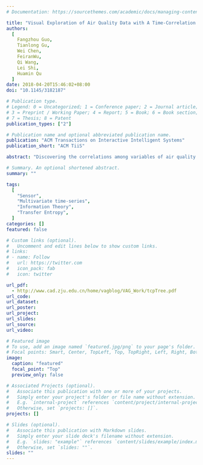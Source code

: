 ```yaml
---
# Documentation: https://sourcethemes.com/academic/docs/managing-content/

title: "Visual Exploration of Air Quality Data with A Time-Correlation Partitioning Tree Based on Information Theory."
authors:
  [
    Fangzhou Guo, 
    Tianlong Gu,
    Wei Chen, 
    FeiranWu, 
    Qi Wang, 
    Lei Shi, 
    Huamin Qu
  ]
date: 2018-04-20T15:46:02+08:00
doi: "10.1145/3182187"

# Publication type.
# Legend: 0 = Uncategorized; 1 = Conference paper; 2 = Journal article;
# 3 = Preprint / Working Paper; 4 = Report; 5 = Book; 6 = Book section;
# 7 = Thesis; 8 = Patent
publication_types: ["2"]

# Publication name and optional abbreviated publication name.
publication: "ACM Transactions on Interactive Intelligent Systems"
publication_short: "ACM TiiS"

abstract: "Discovering the correlations among variables of air quality data is challenging, because the correlation time series are long-lasting, multi-faceted, and information-sparse. In this article, we propose a novel visual representation, called Time-correlation-partitioning (TCP) tree, that compactly characterizes correlations of multiple air quality variables and their evolutions. A TCP tree is generated by partitioning the information-theoretic correlation time series into pieces with respect to the variable hierarchy and temporal variations, and reorganizing these pieces into a hierarchically nested structure. The visual exploration of a TCP tree provides a sparse data traversal of the correlation variations and a situation-aware analysis of correlations among variables. This can help meteorologists understand the correlations among air quality variables better. We demonstrate the efficiency of our approach in a real-world air quality investigation scenario."

# Summary. An optional shortened abstract.
summary: ""

tags:
  [
    "Sensor", 
    "Multivariate time-series", 
    "Information Theory", 
    "Transfer Entropy",    
  ]
categories: []
featured: false

# Custom links (optional).
#   Uncomment and edit lines below to show custom links.
# links:
# - name: Follow
#   url: https://twitter.com
#   icon_pack: fab
#   icon: twitter

url_pdf:
  - http://www.cad.zju.edu.cn/home/vagblog/VAG_Work/tcpTree.pdf
url_code:
url_dataset:
url_poster:
url_project:
url_slides:
url_source:
url_video:

# Featured image
# To use, add an image named `featured.jpg/png` to your page's folder.
# Focal points: Smart, Center, TopLeft, Top, TopRight, Left, Right, BottomLeft, Bottom, BottomRight.
image:
  caption: "featured"
  focal_point: "Top"
  preview_only: false

# Associated Projects (optional).
#   Associate this publication with one or more of your projects.
#   Simply enter your project's folder or file name without extension.
#   E.g. `internal-project` references `content/project/internal-project/index.md`.
#   Otherwise, set `projects: []`.
projects: []

# Slides (optional).
#   Associate this publication with Markdown slides.
#   Simply enter your slide deck's filename without extension.
#   E.g. `slides: "example"` references `content/slides/example/index.md`.
#   Otherwise, set `slides: ""`.
slides: ""
---
```

